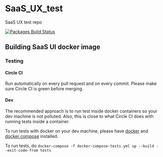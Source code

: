 # SaaS_UX_test
SaaS UX test repo

[![Packages Build Status](https://circleci.com/gh/ssubbanna/test_ux/tree/master.svg?style=shield&circle-token=b05d07fdd17409513e62b1062708b5deab3fd986)](https://circleci.com/gh/ssubbanna/test_ux)

## Building SaaS UI docker image

### Testing
#### Circle CI
Run automatically on every pull request and on every commit. Please make sure Circle CI is green before merging.

#### Dev
The recommended approach is to run test inside docker containers so your dev machine is not polluted. Also, this is close to what Circle CI does with running tests inside a container.

To run tests with docker on your dev machine, please have [docker](docs.docker.com/install/) and [docker compose](https://docs.docker.com/compose/install/) installed.

To run tests, do ```docker-compose -f docker-compose-tests.yml up --build --exit-code-from tests ```
